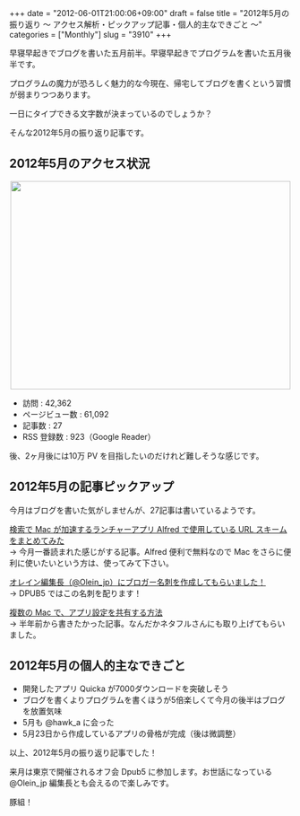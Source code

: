 +++
date = "2012-06-01T21:00:06+09:00"
draft = false
title = "2012年5月の振り返り 〜 アクセス解析・ピックアップ記事・個人的主なできごと 〜"
categories = ["Monthly"]
slug = "3910"
+++

早寝早起きでブログを書いた五月前半。早寝早起きでプログラムを書いた五月後半です。

プログラムの魔力が恐ろしく魅力的な今現在、帰宅してブログを書くという習慣が弱まりつつあります。

一日にタイプできる文字数が決まっているのでしょうか？

そんな2012年5月の振り返り記事です。

<h2>2012年5月のアクセス状況</h2>

<img style="display:block; margin-left:auto; margin-right:auto;" src="/images/2012/06/3910_1.png" border="0" width="500" height="371" />

<ul><li>訪問 : 42,362</li>
<li>ページビュー数 : 61,092</li>
<li>記事数 : 27</li>
<li>RSS 登録数 : 923（Google Reader）</li></ul>

後、2ヶ月後には10万 PV を目指したいのだけれど難しそうな感じです。

<h2>2012年5月の記事ピックアップ</h2>

今月はブログを書いた気がしませんが、27記事は書いているようです。

<a href="http://rakuishi.com/mac/3840/" target="_blank">検索で Mac が加速するランチャーアプリ Alfred で使用している URL スキームをまとめてみた</a><br />
→ 今月一番読まれた感じがする記事。Alfred 便利で無料なので Mac をさらに便利に使いたいという方は、使ってみて下さい。

<a href="http://rakuishi.com/notebook/3800/" target="_blank">オレイン編集長（@Olein_jp）にブロガー名刺を作成してもらいました！</a><br />
→ DPUB5 ではこの名刺を配ります！

<a href="http://rakuishi.com/mac/3707/" target="_blank">複数の Mac で、アプリ設定を共有する方法</a><br />
→ 半年前から書きたかった記事。なんだかネタフルさんにも取り上げてもらいました。

<h2>2012年5月の個人的主なできごと</h2>

<ul><li>開発したアプリ Quicka が7000ダウンロードを突破しそう</li>
<li>ブログを書くよりプログラムを書くほうが5倍楽しくて今月の後半はブログを放置気味</li>
<li>5月も @hawk_a に会った</li>
<li>5月23日から作成しているアプリの骨格が完成（後は微調整）</li></ul>

以上、2012年5月の振り返り記事でした！

来月は東京で開催されるオフ会 Dpub5 に参加します。お世話になっている @Olein_jp 編集長とも会えるので楽しみです。

豚組！
